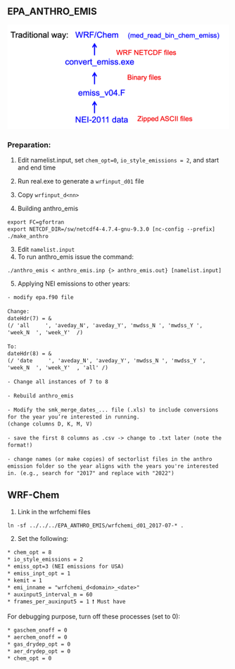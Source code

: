 ## EPA_ANTHRO_EMIS

![Traditional way WRF-Chem read binned chemical emissions](/assets/img/wrf_chem_emis.png)

### Preparation:
1. Edit namelist.input, set `chem_opt=0`, `io_style_emissions = 2`, and start and end time
2. Run real.exe to generate a `wrfinput_d01` file

1. Copy `wrfinput_d<nn>`
2. Building anthro_emis
```
export FC=gfortran
export NETCDF_DIR=/sw/netcdf4-4.7.4-gnu-9.3.0 [nc-config --prefix]
./make_anthro
```
3. Edit `namelist.input`
4. To run anthro_emis issue the command:
```
./anthro_emis < anthro_emis.inp {> anthro_emis.out} [namelist.input]
```
5. Applying NEI emissions to other years:
```
- modify epa.f90 file

Change:
dateHdr(7) = &
(/ 'all     ', 'aveday_N', 'aveday_Y', 'mwdss_N ', 'mwdss_Y ', 'week_N  ', 'week_Y'  /)
 
To:
dateHdr(8) = &
(/ 'date     ', 'aveday_N', 'aveday_Y', 'mwdss_N ', 'mwdss_Y ', 'week_N  ', 'week_Y'  , 'all' /)

- Change all instances of 7 to 8

- Rebuild anthro_emis

- Modify the smk_merge_dates_... file (.xls) to include conversions for the year you’re interested in running.  
(change columns D, K, M, V)

- save the first 8 columns as .csv -> change to .txt later (note the format!)

- change names (or make copies) of sectorlist files in the anthro emission folder so the year aligns with the years you're interested in. (e.g., search for "2017" and replace with "2022")
```

## WRF-Chem
1. Link in the wrfchemi files
```
ln -sf ../../../EPA_ANTHRO_EMIS/wrfchemi_d01_2017-07-* .
```
2. Set the following:
```
* chem_opt = 8
* io_style_emissions = 2
* emiss_opt=3 (NEI emissions for USA)
* emiss_inpt_opt = 1
* kemit = 1
* emi_inname = "wrfchemi_d<domain>_<date>"
* auxinput5_interval_m = 60
* frames_per_auxinput5 = 1 ❗ Must have
```

For debugging purpose, turn off these processes (set to 0):
```
* gaschem_onoff = 0
* aerchem_onoff = 0
* gas_drydep_opt = 0
* aer_drydep_opt = 0
* chem_opt = 0
```